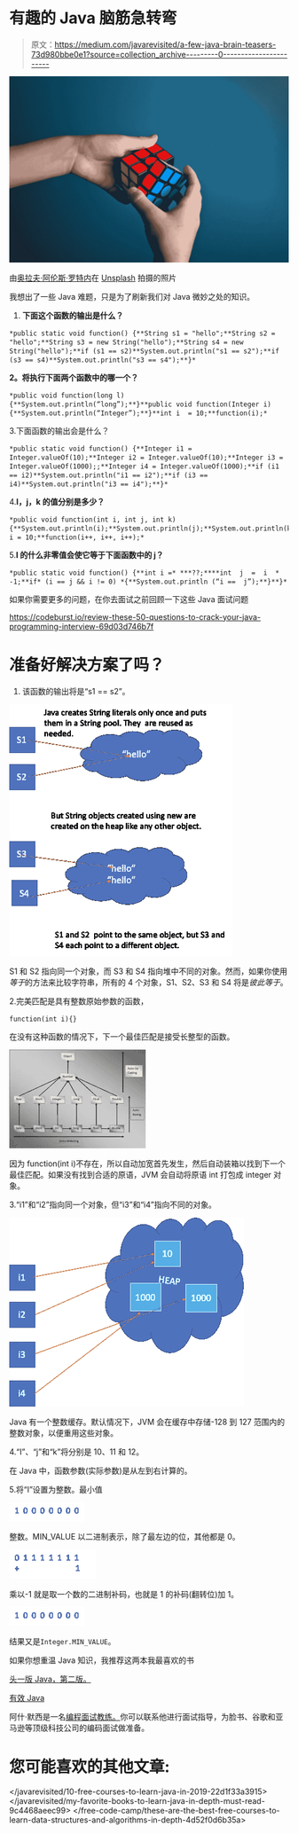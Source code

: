 # 有趣的 Java 脑筋急转弯

> 原文：<https://medium.com/javarevisited/a-few-java-brain-teasers-73d980bbe0e1?source=collection_archive---------0----------------------->

![](img/258026777fcc245af488eba8fa6e7092.png)

由[奥拉夫·阿伦斯·罗特内](https://unsplash.com/@olav_ahrens?utm_source=medium&utm_medium=referral)在 [Unsplash](https://unsplash.com?utm_source=medium&utm_medium=referral) 拍摄的照片

我想出了一些 Java 难题，只是为了刷新我们对 Java 微妙之处的知识。

1.  **下面这个函数的输出是什么？**

```
*public static void function() {**String s1 = "hello";**String s2 = "hello";**String s3 = new String("hello");**String s4 = new String("hello");**if (s1 == s2)**System.out.println("s1 == s2");**if (s3 == s4)**System.out.println("s3 == s4");**}*
```

**2。将执行下面两个函数中的哪一个？**

```
*public void function(long l) {**System.out.println(“long”);**}**public void function(Integer i) {**System.out.println(“Integer”);**}**int i  = 10;**function(i);*
```

3.下面函数的输出会是什么？

```
*public static void function() {**Integer i1 = Integer.valueOf(10);**Integer i2 = Integer.valueOf(10);**Integer i3 = Integer.valueOf(1000);;**Integer i4 = Integer.valueOf(1000);**if (i1 == i2)**System.out.println("i1 == i2");**if (i3 == i4)**System.out.println("i3 == i4");**}*
```

4.**I，j，k 的值分别是多少？**

```
*public void function(int i, int j, int k) {**System.out.println(i);**System.out.println(j);**System.out.println(k);**}**int i = 10;**function(i++, i++, i++);*
```

5.**I 的什么非零值会使它等于下面函数中的 j？**

```
*public static void function() {**int i =* ***??;****int  j  =  i  * -1;**if* (i == j && i != 0) *{**System.out.println (“i ==  j”);**}**}*
```

如果你需要更多的问题，在你去面试之前回顾一下这些 Java 面试问题

<https://codeburst.io/review-these-50-questions-to-crack-your-java-programming-interview-69d03d746b7f>  

# **准备好解决方案了吗？**

1.  该函数的输出将是“s1 == s2”。

[![](img/755d1a4831de8c0de83b167b9f97c805.png)](https://medium.com/javarevisited/top-10-frameworks-full-stack-java-developers-can-learn-in-2020-5995021401e5)

S1 和 S2 指向同一个对象，而 S3 和 S4 指向堆中不同的对象。然而，如果你使用*等于*的方法来比较字符串，所有的 4 个对象，S1、S2、S3 和 S4 将是*彼此等于*。

2.完美匹配是具有整数原始参数的函数，

```
function(int i){} 
```

在没有这种函数的情况下，下一个最佳匹配是接受长整型的函数。

![](img/80ded0eaa936eaed8acd0707da15e3ca.png)

因为 function(int i)不存在，所以自动加宽首先发生，然后自动装箱以找到下一个最佳匹配。如果没有找到合适的原语，JVM 会自动将原语 int 打包成 integer 对象。

3.“i1”和“i2”指向同一个对象，但“i3”和“i4”指向不同的对象。

[![](img/6c6b816ede519d243fb9d5d878d0ecf8.png)](https://medium.com/javarevisited/top-5-java-online-courses-for-beginners-best-of-lot-1e1e240a758)

Java 有一个整数缓存。默认情况下，JVM 会在缓存中存储-128 到 127 范围内的整数对象，以便重用这些对象。

4.“I”、“j”和“k”将分别是 10、11 和 12。

在 Java 中，函数参数(实际参数)是从左到右计算的。

5.将“I”设置为整数。最小值

![](img/c1b8395f51639a8b2460f93a4999ee56.png)

整数。MIN_VALUE 以二进制表示，除了最左边的位，其他都是 0。

![](img/ef09f45918efab77b4f34e42cada637a.png)

乘以-1 就是取一个数的二进制补码，也就是 1 的补码(翻转位)加 1。

![](img/c1b8395f51639a8b2460f93a4999ee56.png)

结果又是`Integer.MIN_VALUE`。

如果你想重温 Java 知识，我推荐这两本我最喜欢的书

[头一版 Java，第二版。](https://amzn.to/2x2k9QI)

[有效 Java](https://www.amazon.com/gp/product/0134685997/ref=as_li_tl?ie=UTF8&tag=programmi0c59-20&camp=1789&creative=9325&linkCode=as2&creativeASIN=0134685997&linkId=8e15e4fac9358f2bf070188551dd990a)

阿什·默西是一名[编程面试教练。](http://www.programminginterviewprep.com)你可以联系他进行面试指导，为脸书、谷歌和亚马逊等顶级科技公司的编码面试做准备。

# 您可能喜欢的其他文章:

</javarevisited/10-free-courses-to-learn-java-in-2019-22d1f33a3915>  </javarevisited/my-favorite-books-to-learn-java-in-depth-must-read-9c4468aeec99>  </free-code-camp/these-are-the-best-free-courses-to-learn-data-structures-and-algorithms-in-depth-4d52f0d6b35a> 